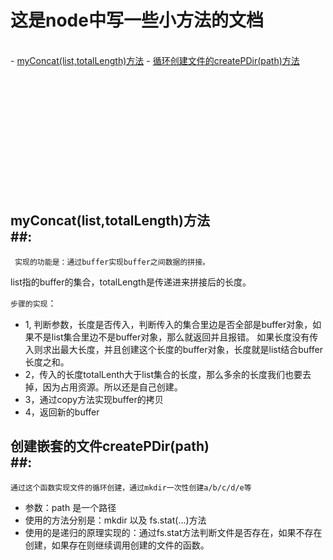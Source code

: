 # 这是node中写一些小方法的文档 #
<br>
- <a href="#myConcat">myConcat(list,totalLength)方法</a>
- <a href="#createPDir">循环创建文件的createPDir(path)方法</a>


<br><br><br><br><br><br><br><br><br><br><br>
## <div name="myConcat">myConcat(list,totalLength)方法</div> ##:

``` 实现的功能是：通过buffer实现buffer之间数据的拼接。```

list指的buffer的集合，totalLength是传递进来拼接后的长度。

``` 步骤的实现 ```：
- 1, 判断参数，长度是否传入，判断传入的集合里边是否全部是buffer对象，如果不是list集合里边不是buffer对象，那么就返回并且报错。
如果长度没有传入则求出最大长度，并且创建这个长度的buffer对象，长度就是list结合buffer长度之和。
- 2，传入的长度totalLenth大于list集合的长度，那么多余的长度我们也要去掉，因为占用资源。所以还是自己创建。
- 3，通过copy方法实现buffer的拷贝
- 4，返回新的buffer

## <div name="createPDir">创建嵌套的文件createPDir(path)</div> ##:

``` 通过这个函数实现文件的循环创建，通过mkdir一次性创建a/b/c/d/e等 ```

-   参数：path 是一个路径
-   使用的方法分别是：mkdir 以及 fs.stat(...)方法
-   使用的是递归的原理实现的：通过fs.stat方法判断文件是否存在，如果不存在创建，如果存在则继续调用创建的文件的函数。
